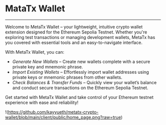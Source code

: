 # MataTx Wallet

---

Welcome to MetaTx Wallet – your lightweight, intuitive crypto wallet extension designed for the Ethereum Sepolia Testnet. Whether you're exploring test transactions or managing development wallets, MetaTx has you covered with essential tools and an easy-to-navigate interface.

With MetaTx Wallet, you can:

- _Generate New Wallets_ – Create new wallets complete with a secure private key and mnemonic phrase.
- _Import Existing Wallets_ – Effortlessly import wallet addresses using private keys or mnemonic phrases from other wallets.
- _Check Balances & Transfer Funds_ – Quickly view your wallet’s balance and conduct secure transactions on the Ethereum Sepolia Testnet.

Get started with MetaTx Wallet and take control of your Ethereum testnet experience with ease and reliability!

!(https://github.com/kayyueth/metatx-crypto-wallet/blob/main/client/public/home_page.png?raw=true)
